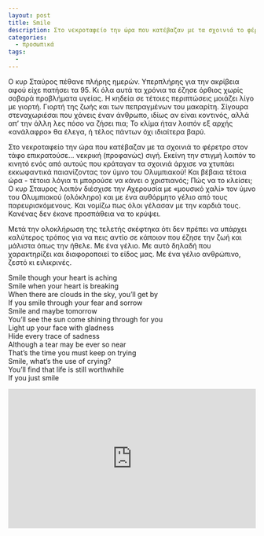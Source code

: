 ```yaml
---
layout: post
title: Smile
description: Στο νεκροταφείο την ώρα που κατέβαζαν με τα σχοινιά το φέρετρο στον τάφο επικρατούσε... νεκρική (προφανώς) σιγή.
categories:
  - προσωπικά
tags: 
  - 
---
```


Ο κυρ Σταύρος πέθανε πλήρης ημερών. Υπερπλήρης για την ακρίβεια αφού είχε πατήσει τα 95. Κι όλα αυτά τα χρόνια τα έζησε όρθιος χωρίς σοβαρά προβλήματα υγείας. Η κηδεία σε τέτοιες περιπτώσεις μοιάζει λίγο με γιορτή. Γιορτή της ζωής και των πεπραγμένων του μακαρίτη. Σίγουρα στεναχωριέσαι που χάνεις έναν άνθρωπο, ιδίως αν είναι κοντινός, αλλά απ’ την άλλη λες πόσο να ζήσει πια; Το κλίμα ήταν λοιπόν εξ αρχής «ανάλαφρο» θα έλεγα, ή τέλος πάντων όχι ιδιαίτερα βαρύ.

Στο νεκροταφείο την ώρα που κατέβαζαν με τα σχοινιά το φέρετρο στον τάφο επικρατούσε... νεκρική (προφανώς) σιγή. Εκείνη την στιγμή λοιπόν το κινητό ενός από αυτούς που κράταγαν τα σχοινιά άρχισε να χτυπάει εκκωφαντικά παιανίζοντας τον ύμνο του Ολυμπιακού! Και βέβαια τέτοια ώρα - τέτοια λόγια τι μπορούσε να κάνει ο χριστιανός; Πώς να το κλείσει; Ο κυρ Σταυρος λοιπόν διέσχισε την Αχερουσία με «μουσικό χαλί» τον ύμνο του Ολυμπιακού (ολόκληρο) και με ένα αυθόρμητο γέλιο από τους παρευρισκόμενους. Και νομίζω πως όλοι γέλασαν με την καρδιά τους. Κανένας δεν έκανε προσπάθεια να το κρύψει.

Μετά την ολοκλήρωση της τελετής σκέφτηκα ότι δεν πρέπει να υπάρχει καλύτερος τρόπος για να πεις αντίο σε κάποιον που έζησε την ζωή και μάλιστα όπως την ήθελε. Με ένα γέλιο. Με αυτό δηλαδή που χαρακτηρίζει και διαφοροποιεί το είδος μας. Με ένα γέλιο ανθρώπινο, ζεστό κι ειλικρινές.

Smile though your heart is aching  
Smile when your heart is breaking  
When there are clouds in the sky, you’ll get by  
If you smile through your fear and sorrow  
Smile and maybe tomorrow  
You’ll see the sun come shining through for you  
Light up your face with gladness  
Hide every trace of sadness  
Although a tear may be ever so near  
That’s the time you must keep on trying  
Smile, what’s the use of crying?  
You’ll find that life is still worthwhile  
If you just smile

<div class="yt-video" style="position:relative;height:0;padding-bottom:56.25%"><iframe width="560" height="315" src="https://www.youtube.com/embed/UN8oLGBNXpE" frameborder="0" style="position:absolute;width:100%;height:100%;left:0" allowfullscreen></iframe></div>